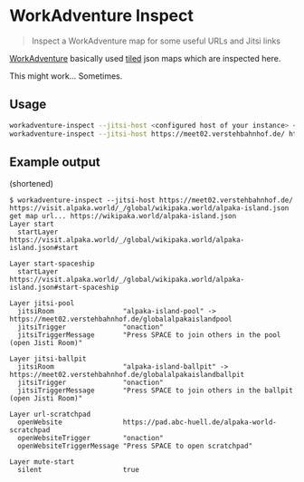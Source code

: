 # WorkAdventure Inspect

> Inspect a WorkAdventure map for some useful URLs and Jitsi links

[WorkAdventure](https://workadventu.re/) basically used [tiled](https://www.mapeditor.org/) json maps which are inspected here.

This might work… Sometimes.

## Usage

```bash
workadventure-inspect --jitsi-host <configured host of your instance> <work adventure link with map url>
workadventure-inspect --jitsi-host https://meet02.verstehbahnhof.de/ https://visit.alpaka.world/_/global/wikipaka.world/alpaka-island.json
```

## Example output

(shortened)

```plaintext
$ workadventure-inspect --jitsi-host https://meet02.verstehbahnhof.de/ https://visit.alpaka.world/_/global/wikipaka.world/alpaka-island.json
get map url... https://wikipaka.world/alpaka-island.json
Layer start
  startLayer                https://visit.alpaka.world/_/global/wikipaka.world/alpaka-island.json#start

Layer start-spaceship
  startLayer                https://visit.alpaka.world/_/global/wikipaka.world/alpaka-island.json#start-spaceship

Layer jitsi-pool
  jitsiRoom                 "alpaka-island-pool" -> https://meet02.verstehbahnhof.de/globalalpakaislandpool
  jitsiTrigger              "onaction"
  jitsiTriggerMessage       "Press SPACE to join others in the pool (open Jisti Room)"

Layer jitsi-ballpit
  jitsiRoom                 "alpaka-island-ballpit" -> https://meet02.verstehbahnhof.de/globalalpakaislandballpit
  jitsiTrigger              "onaction"
  jitsiTriggerMessage       "Press SPACE to join others in the ballpit (open Jisti Room)"

Layer url-scratchpad
  openWebsite               https://pad.abc-huell.de/alpaka-world-scratchpad
  openWebsiteTrigger        "onaction"
  openWebsiteTriggerMessage "Press SPACE to open scratchpad"

Layer mute-start
  silent                    true
```
